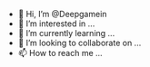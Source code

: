 - 👋 Hi, I’m @Deepgamein
- 👀 I’m interested in ...
- 🌱 I’m currently learning ...
- 💞️ I’m looking to collaborate on ...
- 📫 How to reach me ...

<!---
Deepgamein/Deepgamein is a ✨ special ✨ repository because its `README.md` (this file) appears on your GitHub profile.
You can click the Preview link to take a look at your changes.
--->
